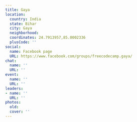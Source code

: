 ```yaml
---
title: Gaya
location:
  country: India
  state: Bihar
  city: Gaya
  neighborhood: 
  coordinates: 24.7913957,85.0002336
  plusCode: ''
social:
  name: Facebook page
  URL: https://www.facebook.com/groups/freecodecamp.gaya/
chat:
  name: ''
  URL: ''
event:
  name: ''
  URL: ''
leaders:
- name: ''
  URL: ''
photos:
  old: 
  cover: ''
---
```

